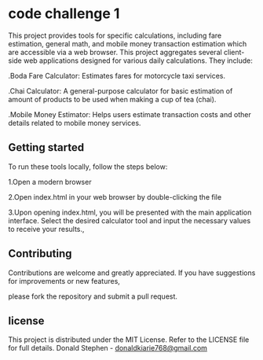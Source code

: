 # code challenge 1

This project provides tools for specific calculations, including fare estimation, general math, and mobile money transaction estimation which are accessible via a web browser. This project aggregates several client-side web applications designed for various daily calculations. They include:

 .Boda Fare Calculator: Estimates fares for motorcycle taxi services.

 .Chai Calculator: A general-purpose calculator for   basic  estimation of amount of products to be used when making a cup of tea (chai).

 .Mobile Money Estimator: Helps users estimate transaction costs and other details related to mobile money services.

 ## Getting started

 To run these tools locally, follow the steps below:

   1.Open a modern browser

   2.Open index.html in your web browser by double-clicking the file

   3.Upon opening index.html, you will be presented with the main application interface. Select the desired calculator tool and input the necessary values to receive your results.,

## Contributing

Contributions are welcome and greatly appreciated. If you have suggestions for improvements or new features,

please fork the repository and submit a pull request.

## license

This project is distributed under the MIT License. Refer to the LICENSE file for full details. Donald Stephen - donaldkiarie768@gmail.com
